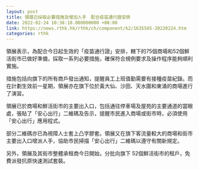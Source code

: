 ```yaml
---
layout: post
title: 領展已採取必要措施及增加人手　配合疫苗通行證安排
date: 2022-02-24 10:38:10.000000000 +08:00
link: https://news.rthk.hk/rthk/ch/component/k2/1635565-20220224.htm
categories: rthk
---
```


領展表示，為配合今日起生效的「疫苗通行證」安排，轄下的75個商場和52個鮮活街市已做好準備，採取一系列必要措施，確保符合規例要求及操作程序能夠順利實施。

措施包括向旗下的所有商戶發出通知，提醒員工上班值勤需要有接種疫苗紀錄。而在計劃生效前一星期，領展亦在旗下位於黃大仙、沙田、天水圍和東涌的商場進行了演習。

領展已於商場和鮮活街市的主要出入口，包括通往停車場及屋苑的主要通道的當眼處，張貼了「安心出行」二維碼及告示，提醒市民進入商場或街市時，必須使用「安心出行」應用程式。

部分二維碼亦已為視障人士套上凸字膠套。領展又在旗下客流量較大的商場和街市主要出入口增派人手，協助市民掃描「安心出行」二維碼以遵守有關新規定。

另外，領展及其街市整體承租商今日開始，分批向旗下 52個鮮活街市的租戶，免費派發抗原快速測試套裝。
